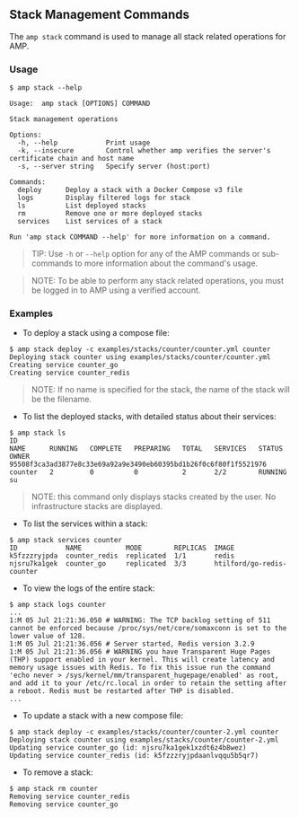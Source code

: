 ## Stack Management Commands

The `amp stack` command is used to manage all stack related operations for AMP.

### Usage

```
$ amp stack --help

Usage:	amp stack [OPTIONS] COMMAND 

Stack management operations

Options:
  -h, --help            Print usage
  -k, --insecure        Control whether amp verifies the server's certificate chain and host name
  -s, --server string   Specify server (host:port)

Commands:
  deploy      Deploy a stack with a Docker Compose v3 file
  logs        Display filtered logs for stack
  ls          List deployed stacks
  rm          Remove one or more deployed stacks
  services    List services of a stack

Run 'amp stack COMMAND --help' for more information on a command.
``` 

> TIP: Use `-h` or `--help` option for any of the AMP commands or sub-commands to more information about the command's usage.   

>NOTE: To be able to perform any stack related operations, you must be logged in to AMP using a verified account.

### Examples

* To deploy a stack using a compose file:
```
$ amp stack deploy -c examples/stacks/counter/counter.yml counter
Deploying stack counter using examples/stacks/counter/counter.yml
Creating service counter_go
Creating service counter_redis
```
>NOTE: If no name is specified for the stack, the name of the stack will be the filename.

* To list the deployed stacks, with detailed status about their services:
```
$ amp stack ls
ID                                                                 NAME      RUNNING   COMPLETE   PREPARING   TOTAL   SERVICES   STATUS    OWNER
95508f3ca3ad3877e8c33e69a92a9e3490eb60395bd1b26f0c6f80f1f5521976   counter   2         0          0           2       2/2        RUNNING   su
```
> NOTE: this command only displays stacks created by the user. No infrastructure stacks are displayed.

* To list the services within a stack:
```
$ amp stack services counter
ID            NAME           MODE        REPLICAS  IMAGE
k5fzzzryjpda  counter_redis  replicated  1/1       redis
njsru7ka1gek  counter_go     replicated  3/3       htilford/go-redis-counter
```

* To view the logs of the entire stack:
```
$ amp stack logs counter
...
1:M 05 Jul 21:21:36.050 # WARNING: The TCP backlog setting of 511 cannot be enforced because /proc/sys/net/core/somaxconn is set to the lower value of 128.
1:M 05 Jul 21:21:36.056 # Server started, Redis version 3.2.9
1:M 05 Jul 21:21:36.056 # WARNING you have Transparent Huge Pages (THP) support enabled in your kernel. This will create latency and memory usage issues with Redis. To fix this issue run the command 'echo never > /sys/kernel/mm/transparent_hugepage/enabled' as root, and add it to your /etc/rc.local in order to retain the setting after a reboot. Redis must be restarted after THP is disabled.
...
```

* To update a stack with a new compose file:
```
$ amp stack deploy -c examples/stacks/counter/counter-2.yml counter
Deploying stack counter using examples/stacks/counter/counter-2.yml
Updating service counter_go (id: njsru7ka1gek1xzdt6z4b8wez)
Updating service counter_redis (id: k5fzzzryjpdaanlvqqu5b5qr7)
```

* To remove a stack:
```
$ amp stack rm counter
Removing service counter_redis
Removing service counter_go
```
